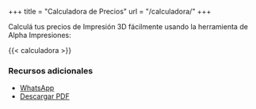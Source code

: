 +++
title = "Calculadora de Precios"
url = "/calculadora/"
+++

Calculá tus precios de Impresión 3D fácilmente usando la herramienta de Alpha Impresiones:

{{< calculadora >}}

### Recursos adicionales
- [WhatsApp](https://wa.me/xxxxxxxxxxx)
- [Descargar PDF](https://tusitio.com/recursos/guia.pdf)
